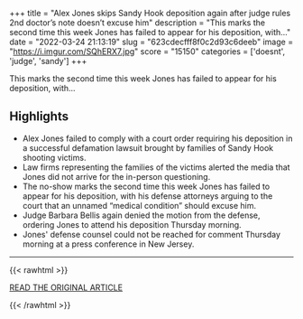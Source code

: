 +++
title = "Alex Jones skips Sandy Hook deposition again after judge rules 2nd doctor’s note doesn’t excuse him"
description = "This marks the second time this week Jones has failed to appear for his deposition, with..."
date = "2022-03-24 21:13:19"
slug = "623cdecfff8f0c2d93c6deeb"
image = "https://i.imgur.com/SQhERX7.jpg"
score = "15150"
categories = ['doesnt', 'judge', 'sandy']
+++

This marks the second time this week Jones has failed to appear for his deposition, with...

## Highlights

- Alex Jones failed to comply with a court order requiring his deposition in a successful defamation lawsuit brought by families of Sandy Hook shooting victims.
- Law firms representing the families of the victims alerted the media that Jones did not arrive for the in-person questioning.
- The no-show marks the second time this week Jones has failed to appear for his deposition, with his defense attorneys arguing to the court that an unnamed “medical condition” should excuse him.
- Judge Barbara Bellis again denied the motion from the defense, ordering Jones to attend his deposition Thursday morning.
- Jones' defense counsel could not be reached for comment Thursday morning at a press conference in New Jersey.

---

{{< rawhtml >}}
  <p class="article-category">
    <a target="_blank" href="https://www.newstimes.com/news/article/Alex-Jones-skips-Sandy-Hook-deposition-again-17026025.php?src=nthpdesecp">READ THE ORIGINAL ARTICLE</a>
  </p>
{{< /rawhtml >}}
